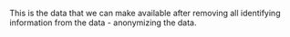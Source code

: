 This is the data that we can make available after removing all identifying information from the data - anonymizing the data.
